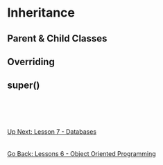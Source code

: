 # Inheritance


## Parent & Child Classes


## Overriding


## super()

\
\
\
\
[Up Next: Lesson 7 - Databases](../lesson07-databases/README.md)
\
\
\
[Go Back: Lessons 6 - Object Oriented Programming](README.md) 